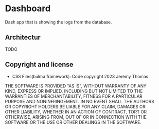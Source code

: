 # Dashboard

Dash app that is showing the logs from the database.

## Architectur

TODO

## Copyright and license

- CSS Files(bulma framework): Code copyright 2023 Jeremy Thomas

THE SOFTWARE IS PROVIDED "AS IS", WITHOUT WARRANTY OF ANY KIND, EXPRESS OR
IMPLIED, INCLUDING BUT NOT LIMITED TO THE WARRANTIES OF MERCHANTABILITY,
FITNESS FOR A PARTICULAR PURPOSE AND NONINFRINGEMENT. IN NO EVENT SHALL THE
AUTHORS OR COPYRIGHT HOLDERS BE LIABLE FOR ANY CLAIM, DAMAGES OR OTHER
LIABILITY, WHETHER IN AN ACTION OF CONTRACT, TORT OR OTHERWISE, ARISING FROM,
OUT OF OR IN CONNECTION WITH THE SOFTWARE OR THE USE OR OTHER DEALINGS IN
THE SOFTWARE.

